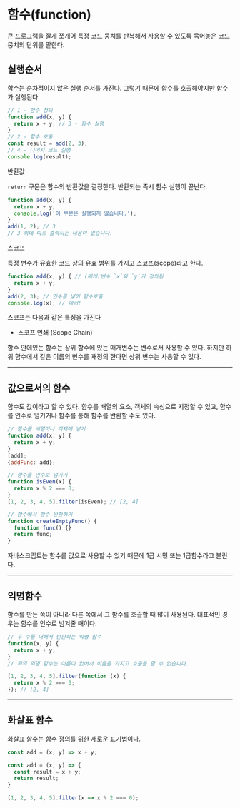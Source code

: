 # 함수(function)
큰 프로그램을 잘게 쪼개어 특정 코드 뭉치를 반복해서 사용할 수 있도록 묶어놓은 코드 뭉치의 단위를 말한다.

## 실행순서
함수는 순차적이지 않은 실행 순서를 가진다. 그렇기 때문에 함수를 호출해야지만 함수가 실행된다.
```js
// 1 - 함수 정의
function add(x, y) {
  return x + y; // 3 - 함수 실행
}
// 2 - 함수 호출
const result = add(2, 3);
// 4 - 나머지 코드 실행
console.log(result);
```

반환값

`return` 구문은 함수의 반환값을 결정한다. 반환되는 즉시 함수 실행이 끝난다.

``` js
function add(x, y) {
  return x + y;
  console.log('이 부분은 실행되지 않습니다.');
}
add(1, 2); // 3
// 3 외에 따로 출력되는 내용이 없습니다.
```

스코프

특정 변수가 유효한 코드 상의 유효 범위를 가지고 스코프(scope)라고 한다.

```js
function add(x, y) { // (매개)변수 `x`와 `y`가 정의됨
  return x + y;
}
add(2, 3); // 인수를 넣어 함수호출
console.log(x); // 에러! 
```

스코프는 다음과 같은 특징을 가진다

* 스코프 연쇄 (Scope Chain)

함수 안에있는 함수는 상위 함수에 있는 매개변수는 변수로서 사용할 수 있다. 하지만 하위 함수에서 같은 이름의 변수를 재정의 한다면 상위 변수는 사용할 수 없다.

---
##  값으로서의 함수

함수도 값이라고 할 수 있다.  함수를 배열의 요소, 객체의 속성으로 지정할 수 있고, 함수를 인수로 넘기거나 함수를 통해 함수를 반환할 수도 있다.

```js
// 함수를 배열이나 객체에 넣기
function add(x, y) {
  return x + y;
}
[add];
{addFunc: add};

// 함수를 인수로 넘기기
function isEven(x) {
  return x % 2 === 0;
}
[1, 2, 3, 4, 5].filter(isEven); // [2, 4]

// 함수에서 함수 반환하기
function createEmptyFunc() {
  function func() {}
  return func;
}
```

자바스크립트는 함수를 값으로 사용할 수 있기 때문에 1급 시민 또는 1급함수라고 불린다.

---

## 익명함수
함수를 만든 쪽이 아니라 다른 쪽에서 그 함수를 호출할 때 많이 사용된다. 대표적인 경우는 함수를 인수로 넘겨줄 때이다.

```js
// 두 수를 더해서 반환하는 익명 함수
function(x, y) {
  return x + y;
}
// 위의 익명 함수는 이름이 없어서 이름을 가지고 호출을 할 수 없습니다.
```

```js
[1, 2, 3, 4, 5].filter(function (x) {
  return x % 2 === 0;
}); // [2, 4]
```

---

## 화살표 함수
화살표 함수는 함수 정의를 위한 새로운 표기법이다.

```js
const add = (x, y) => x + y;

const add = (x, y) => {
  const result = x + y;
  return result;
}

[1, 2, 3, 4, 5].filter(x => x % 2 === 0);
```


